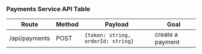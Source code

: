 ### Payments Service API Table

| Route         | Method | Payload                            | Goal             |
| ------------- | ------ | ---------------------------------- | ---------------- |
| /api/payments | POST   | `{token: string, orderId: string}` | create a payment |
